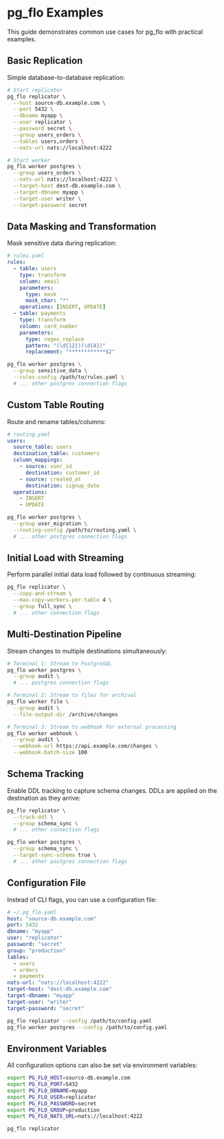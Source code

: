 # pg_flo Examples

This guide demonstrates common use cases for pg_flo with practical examples.

## Basic Replication

Simple database-to-database replication:

```bash
# Start replicator
pg_flo replicator \
  --host source-db.example.com \
  --port 5432 \
  --dbname myapp \
  --user replicator \
  --password secret \
  --group users_orders \
  --tables users,orders \
  --nats-url nats://localhost:4222

# Start worker
pg_flo worker postgres \
  --group users_orders \
  --nats-url nats://localhost:4222 \
  --target-host dest-db.example.com \
  --target-dbname myapp \
  --target-user writer \
  --target-password secret
```

## Data Masking and Transformation

Mask sensitive data during replication:

```yaml
# rules.yaml
rules:
  - table: users
    type: transform
    column: email
    parameters:
      type: mask
      mask_char: "*"
    operations: [INSERT, UPDATE]
  - table: payments
    type: transform
    column: card_number
    parameters:
      type: regex_replace
      pattern: "(\d{12})(\d{4})"
      replacement: "************$2"
```

```bash
pg_flo worker postgres \
  --group sensitive_data \
  --rules-config /path/to/rules.yaml \
  # ... other postgres connection flags
```

## Custom Table Routing

Route and rename tables/columns:

```yaml
# routing.yaml
users:
  source_table: users
  destination_table: customers
  column_mappings:
    - source: user_id
      destination: customer_id
    - source: created_at
      destination: signup_date
  operations:
    - INSERT
    - UPDATE
```

```bash
pg_flo worker postgres \
  --group user_migration \
  --routing-config /path/to/routing.yaml \
  # ... other postgres connection flags
```

## Initial Load with Streaming

Perform parallel initial data load followed by continuous streaming:

```bash
pg_flo replicator \
  --copy-and-stream \
  --max-copy-workers-per-table 4 \
  --group full_sync \
  # ... other connection flags
```

## Multi-Destination Pipeline

Stream changes to multiple destinations simultaneously:

```bash
# Terminal 1: Stream to PostgreSQL
pg_flo worker postgres \
  --group audit \
  # ... postgres connection flags

# Terminal 2: Stream to files for archival
pg_flo worker file \
  --group audit \
  --file-output-dir /archive/changes

# Terminal 3: Stream to webhook for external processing
pg_flo worker webhook \
  --group audit \
  --webhook-url https://api.example.com/changes \
  --webhook-batch-size 100
```

## Schema Tracking

Enable DDL tracking to capture schema changes. DDLs are applied on the destination as they arrive:

```bash
pg_flo replicator \
  --track-ddl \
  --group schema_sync \
  # ... other connection flags

pg_flo worker postgres \
  --group schema_sync \
  --target-sync-schema true \
  # ... other postgres connection flags
```

## Configuration File

Instead of CLI flags, you can use a configuration file:

```yaml
# ~/.pg_flo.yaml
host: "source-db.example.com"
port: 5432
dbname: "myapp"
user: "replicator"
password: "secret"
group: "production"
tables:
  - users
  - orders
  - payments
nats-url: "nats://localhost:4222"
target-host: "dest-db.example.com"
target-dbname: "myapp"
target-user: "writer"
target-password: "secret"
```

```bash
pg_flo replicator --config /path/to/config.yaml
pg_flo worker postgres --config /path/to/config.yaml
```

## Environment Variables

All configuration options can also be set via environment variables:

```bash
export PG_FLO_HOST=source-db.example.com
export PG_FLO_PORT=5432
export PG_FLO_DBNAME=myapp
export PG_FLO_USER=replicator
export PG_FLO_PASSWORD=secret
export PG_FLO_GROUP=production
export PG_FLO_NATS_URL=nats://localhost:4222

pg_flo replicator
```
